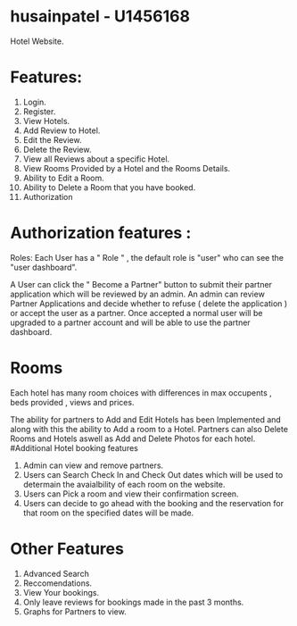 # husainpatel - U1456168
Hotel Website.

# Features:
1. Login.
2. Register.
3. View Hotels.
4. Add Review to Hotel.
5. Edit the  Review.
6. Delete the Review.
7. View all Reviews about a specific Hotel.
8. View Rooms Provided by a Hotel and the Rooms Details.
9. Ability to Edit a Room.
10. Ability to Delete a Room that you have booked.
11. Authorization
# Authorization features : 
Roles:  Each User has a " Role " , the default role is "user" who can see the "user dashboard".

A User can click the " Become a Partner" button to submit their partner application which will be reviewed by an admin.
An admin can review Partner Applications and decide whether to refuse ( delete the application ) or accept the user as a partner.
Once accepted a normal user will be upgraded to a partner account and will be able to use the partner dashboard.

# Rooms

Each hotel has many room choices with differences in max occupents , beds provided , views and prices.

The ability for partners to  Add and  Edit Hotels has been Implemented and along with this the ability to Add a room to a Hotel.
Partners can also Delete Rooms and Hotels aswell as Add and Delete Photos for each hotel.
#Additional Hotel booking features
1. Admin can view and remove partners.
2. Users can Search Check In and Check Out dates which will be used to determain the avaialbility of each room on the website.
3. Users can Pick a room and view their confirmation screen.
4. Users can decide to go ahead with the booking and the reservation for that room on the specified dates will be made.

# Other Features 
1. Advanced Search
2. Reccomendations.
3. View Your bookings.
4. Only leave reviews for bookings made in the past 3 months. 
5. Graphs for Partners to view.

